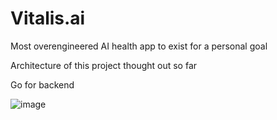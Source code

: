 # Vitalis.ai
Most overengineered AI health app to exist for a personal goal


Architecture of this project thought out so far


Go for backend



![image](https://github.com/user-attachments/assets/7ec90a2e-941c-4c3d-be5d-8f26c33ee560)

